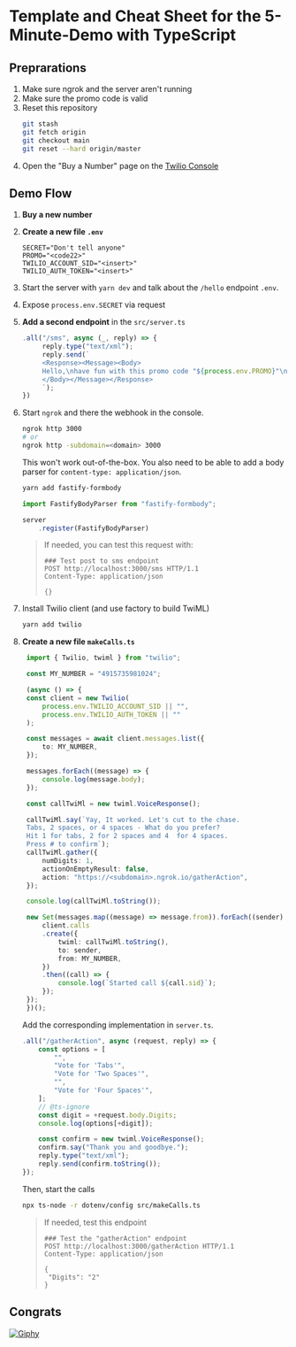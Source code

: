 # Template and Cheat Sheet for the 5-Minute-Demo with TypeScript

## Preprarations

1. Make sure ngrok and the server aren't running
2. Make sure the promo code is valid
3. Reset this repository
   ```Bash
   git stash
   git fetch origin
   git checkout main
   git reset --hard origin/master
   ```
4. Open the "Buy a Number" page on the [Twilio Console](https://console.twilio.com/us1/develop/phone-numbers/manage/search?frameUrl=%2Fconsole%2Fphone-numbers%2Fsearch%3Fx-target-region%3Dus1&currentFrameUrl=%2Fconsole%2Fphone-numbers%2Fsearch%3FisoCountry%3DDE%26searchTerm%3D%26searchFilter%3Dleft%26searchType%3Dnumber%26x-target-region%3Dus1%26__override_layout__%3Dembed%26bifrost%3Dtrue)

## Demo Flow

1. **Buy a new number**

2. **Create a new file `.env`**
   ```
   SECRET="Don't tell anyone"
   PROMO="<code22>"
   TWILIO_ACCOUNT_SID="<insert>"
   TWILIO_AUTH_TOKEN="<insert>"
   ```
3. Start the server with `yarn dev` and talk about the `/hello` endpoint `.env`.
4. Expose `process.env.SECRET` via request
5. **Add a second endpoint** in the `src/server.ts`

   ```TypeScript
   .all("/sms", async (_, reply) => {
        reply.type("text/xml");
        reply.send(`
        <Response><Message><Body>
        Hello,\nhave fun with this promo code "${process.env.PROMO}"\nGreetings from Munich 🦁
        </Body></Message></Response>
        `);
   })
   ```

6. Start `ngrok` and there the webhook in the console.

   ```Bash
   ngrok http 3000
   # or
   ngrok http -subdomain=<domain> 3000
   ```

   This won't work out-of-the-box. You also need to be able to add a body parser for `content-type: application/json`.

   ```Bash
   yarn add fastify-formbody
   ```

   ```TypeScript
   import FastifyBodyParser from "fastify-formbody";

   server
       .register(FastifyBodyParser)
   ```

   > If needed, you can test this request with:
   >
   > ```
   > ### Test post to sms endpoint
   > POST http://localhost:3000/sms HTTP/1.1
   > Content-Type: application/json
   >
   > {}
   > ```

7. Install Twilio client (and use factory to build TwiML)
   ```Bash
   yarn add twilio
   ```
8. **Create a new file `makeCalls.ts`**

   ```TypeScript
    import { Twilio, twiml } from "twilio";

    const MY_NUMBER = "4915735981024";

    (async () => {
    const client = new Twilio(
        process.env.TWILIO_ACCOUNT_SID || "",
        process.env.TWILIO_AUTH_TOKEN || ""
    );

    const messages = await client.messages.list({
        to: MY_NUMBER,
    });

    messages.forEach((message) => {
        console.log(message.body);
    });

    const callTwiMl = new twiml.VoiceResponse();

    callTwiMl.say(`Yay, It worked. Let's cut to the chase.
    Tabs, 2 spaces, or 4 spaces - What do you prefer?
    Hit 1 for tabs, 2 for 2 spaces and 4  for 4 spaces.
    Press # to confirm`);
    callTwiMl.gather({
        numDigits: 1,
        actionOnEmptyResult: false,
        action: "https://<subdomain>.ngrok.io/gatherAction",
    });

    console.log(callTwiMl.toString());

    new Set(messages.map((message) => message.from)).forEach((sender) => {
        client.calls
        .create({
            twiml: callTwiMl.toString(),
            to: sender,
            from: MY_NUMBER,
        })
        .then((call) => {
            console.log(`Started call ${call.sid}`);
        });
    });
    })();
   ```

   Add the corresponding implementation in `server.ts`.

   ```TypeScript
   .all("/gatherAction", async (request, reply) => {
       const options = [
           "",
           "Vote for 'Tabs'",
           "Vote for 'Two Spaces'",
           "",
           "Vote for 'Four Spaces'",
       ];
       // @ts-ignore
       const digit = +request.body.Digits;
       console.log(options[+digit]);

       const confirm = new twiml.VoiceResponse();
       confirm.say("Thank you and goodbye.");
       reply.type("text/xml");
       reply.send(confirm.toString());
   });
   ```

   Then, start the calls

   ```Bash
   npx ts-node -r dotenv/config src/makeCalls.ts
   ```

   > If needed, test this endpoint
   >
   > ```
   > ### Test the "gatherAction" endpoint
   > POST http://localhost:3000/gatherAction HTTP/1.1
   > Content-Type: application/json
   >
   > {
   >  "Digits": "2"
   > }
   > ```


## Congrats

[![Giphy](https://media4.giphy.com/media/26u4lOMA8JKSnL9Uk/giphy.gif?cid=790b7611b6297b687bede36853d4839738abd75e6e6b1c2e&rid=giphy.gif&ct=g)](https://giphy.com/gifs/reactionseditor-reaction-26u4lOMA8JKSnL9Uk)
